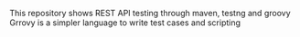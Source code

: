 This repository shows REST API testing through maven, testng and groovy
Grrovy is a simpler language to write test cases and scripting
